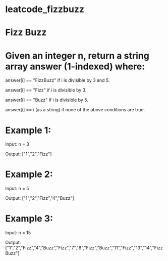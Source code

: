 # leatcode_fizzbuzz
# Fizz Buzz

# Given an integer n, return a string array answer (1-indexed) where:

answer[i] == "FizzBuzz" if i is divisible by 3 and 5.

answer[i] == "Fizz" if i is divisible by 3.


answer[i] == "Buzz" if i is divisible by 5.


answer[i] == i (as a string) if none of the above conditions are true.
 

# Example 1:


Input: n = 3

Output: ["1","2","Fizz"]


# Example 2:


Input: n = 5


Output: ["1","2","Fizz","4","Buzz"]


# Example 3:


Input: n = 15

Output: ["1","2","Fizz","4","Buzz","Fizz","7","8","Fizz","Buzz","11","Fizz","13","14","FizzBuzz"]
